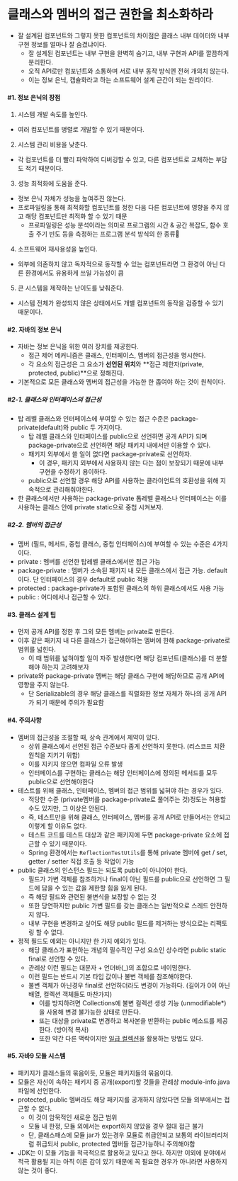 # 클래스와 멤버의 접근 권한을 최소화하라
- 잘 설계된 컴포넌트와 그렇지 못한 컴포넌트의 차이점은 클래스 내부 데이터와 내부 구현 정보를 얼마나 잘 숨겼냐이다.
  - 잘 설계된 컴포넌트는 내부 구현을 완벽히 숨기고, 내부 구현과 API를 깔끔하게 분리한다.
  - 오직 API로만 컴포넌트와 소통하며 서로 내부 동작 방식엔 전혀 개의치 않는다.
  - 이는 정보 은닉, 캡슐화라고 하는 소프트웨어 설계 근간이 되는 원리이다.

#### \#1. 정보 은닉의 장점
1. 시스템 개발 속도를 높인다. 
  - 여러 컴포넌트를 병렬로 개발할 수 있기 때문이다.
2. 시스템 관리 비용을 낮춘다. 
  - 각 컴포넌트를 더 빨리 파악하여 디버깅할 수 있고, 다른 컴포넌트로 교체하는 부담도 적기 때문이다.
3. 성능 최적화에 도움을 준다.
  - 정보 은닉 자체가 성능을 높여주진 않는다.
  - 프로파일링을 통해 최적화할 컴포넌트를 정한 다음 다른 컴포넌트에 영향을 주지 않고 해당 컴포넌트만 최적화 할 수 있기 때문
    - 프로파일링은 성능 분석이라는 의미로 프로그램의 시간 & 공간 복잡도, 함수 호출 주기 빈도 등을 측정하는 프로그램 분석 방식의 한 종류
4. 소프트웨어 재사용성을 높인다.
  - 외부에 의존하지 않고 독자적으로 동작할 수 있는 컴포넌트라면 그 환경이 아닌 다른 환경에서도 유용하게 쓰일 가능성이 큼
5. 큰 시스템을 제작하는 난이도를 낮춰준다.
  - 시스템 전체가 완성되지 않은 상태에서도 개별 컴포넌트의 동작을 검증할 수 있기 때문이다.

#### \#2. 자바의 정보 은닉
- 자바는 정보 은닉을 위한 여러 장치를 제공한다.
  - 접근 제어 메커니즘은 클래스, 인터페이스, 멤버의 접근성을 명시한다.
  - 각 요소의 접근성은 그 요소가 **선언된 위치**와 **접근 제한자(private, protected, public)**으로 정해진다.
- 기본적으로 모든 클래스와 멤버의 접근성을 가능한 한 좁여야 하는 것이 원칙이다.

##### \#2-1. 클래스와 인터페이스의 접근성
- 탑 레벨 클래스와 인터페이스에 부여할 수 있는 접근 수준은 package-private(default)와 public 두 가지이다.
  - 탑 레벨 클래스와 인터페이스를 public으로 선언하면 공개 API가 되며 package-private으로 선언하면 해당 패키지 내에서만 이용할 수 있다.
  - 패키지 외부에서 쓸 일이 없다면 package-private로 선언하자.
    - 이 경우, 패키지 외부에서 사용하지 않는 다는 점이 보장되기 때문에 내부 구현을 수정하기 용이하다.
  - public으로 선언할 경우 해당 API를 사용하는 클라이언트의 호환성을 위해 지속적으로 관리해줘야한다. 
- 한 클래스에서만 사용하는 package-private 톱레벨 클래스나 인터페이스는 이를 사용하는 클래스 안에 private static으로 중첩 시켜보자.

##### \#2-2. 멤버의 접근성
- 멤버 (필드, 메서드, 중첩 클래스, 중첩 인터페이스)에 부여할 수 있는 수준은 4가지이다.
- private : 멤버를 선언한 탑레벨 클래스에서만 접근 가능
- package-private : 멤버가 소속된 패키지 내 모든 클래스에서 접근 가능. default이다. 단 인터페이스의 경우 default로 public 적용
- protected : package-private가 포함된 클래스의 하위 클래스에서도 사용 가능
- public : 어디에서나 접근할 수 있다.

#### \#3. 클래스 설계 팁
- 먼저 공개 API를 정한 후 그외 모든 멤버는 private로 만든다.
- 이후 같은 패키지 내 다른 클래스가 접근해야하는 멤버에 한해 package-private로 범위를 넓힌다.
  - 이 때 범위를 넓혀야할 일이 자주 발생한다면 해당 컴포넌트(클래스)를 더 분할해야 하는지 고려해보자
- private와 package-private 멤버는 해당 클래스 구현에 해당하므로 공개 API에 영향을 주지 않는다.
  - 단 Serializable의 경우 해당 클래스를 직렬화한 정보 자체가 하나의 공개 API가 되기 때문에 주의가 필요함

#### \#4. 주의사항
- 멤버의 접근성을 조절할 때, 상속 관계에서 제약이 있다.
  - 상위 클래스에서 선언된 접근 수준보다 좁게 선언하지 못한다. (리스코프 치환 원칙을 지키기 위함)
  - 이를 지키지 않으면 컴파일 오류 발생
  - 인터페이스를 구현하는 클래스는 해당 인터페이스에 정의된 메서드를 모두 public으로 선언해야한다
- 테스트를 위해 클래스, 인터페이스, 멤버의 접근 범위를 넓혀야 하는 경우가 있다.
  - 적당한 수준 (private멤버를 package-private로 풀어주는 것)정도는 허용할 수도 있지만, 그 이상은 안된다.
  - 즉, 테스트만을 위해 클래스, 인터페이스, 멤버를 공개 API로 만들어서는 안되고 이렇게 할 이유도 없다.
  - 테스트 코드를 테스트 대상과 같은 패키지에 두면 package-private 요소에 접근할 수 있기 때문이다.
  - Spring 환경에서는 `ReflectionTestUtils`를 통해 private 멤버에 get / set, getter / setter 직접 호출 등 작업이 가능
- public 클래스의 인스턴스 필드는 되도록 public이 아니어야 한다.
  - 필드가 가변 객체를 참조하거나 final이 아닌 필드를 public으로 선언하면 그 필드에 담을 수 있는 값을 제한할 힘을 잃게 된다.
  - 즉 해당 필드와 관련된 불변식을 보장할 수 없는 것
  - 또한 당연하지만 public 가변 필드를 갖는 클래스는 일반적으로 스레드 안전하지 않다.
  - 내부 구현을 변경하고 싶어도 해당 public 필드를 제거하는 방식으로는 리팩토링 할 수 없다.
- 정적 필드도 예외는 아니지만 한 가지 예외가 있다.
  - 해당 클래스가 표현하는 개념의 필수적인 구성 요소인 상수라면 public static final로 선언할 수 있다.
  - 관례상 이런 필드는 대문자 + 언더바(_)의 조합으로 네이밍한다.
  - 이런 필드는 반드시 기본 타입 값이나 불변 객체를 참조해야한다.
  - 불변 객체가 아닌경우 final로 선언하더라도 변경이 가능하다. (길이가 0이 아닌 배열, 컬렉션 객체들도 마찬가지)
    - 이를 방지하려면 Collections에 불변 컬렉션 생성 기능 (unmodifiable*)을 사용해 변경 불가능한 상태로 만든다.
    - 또는 대상을 private로 변경하고 복사본을 반환하는 public 메소드를 제공한다. (방어적 복사)
    - 또한 약간 다른 맥락이지만 [일급 컬렉션](https://jojoldu.tistory.com/412)을 활용하는 방법도 있다.
  
#### \#5. 자바9 모듈 시스템
- 패키지가 클래스들의 묶음이듯, 모듈은 패키지들의 묶음이다.
- 모듈은 자신이 속하는 패키지 중 공개(export)할 것들을 관례상 module-info.java 파일에 선언한다.
- protected, public 멤버라도 해당 패키지를 공개하지 않았다면 모듈 외부에서는 접근할 수 없다.
  - 이 것이 암묵적인 새로운 접근 범위
  - 모듈 내 한정, 모듈 외에서는 export하지 않았을 경우 절대 접근 불가
  - 단, 클래스패스에 모듈 jar가 있는경우 모듈로 취급안되고 보통의 라이브러리처럼 취급되서 public, protected 멤버들 접근가능하니 주의해야함
- JDK는 이 모듈 기능을 적극적으로 활용하고 있다고 한다. 하지만 이외에 분야에서 적극 활용될 지는 아직 이른 감이 있기 때문에 꼭 필요한 경우가 아니라면 사용하지 않는 것이 좋다. 